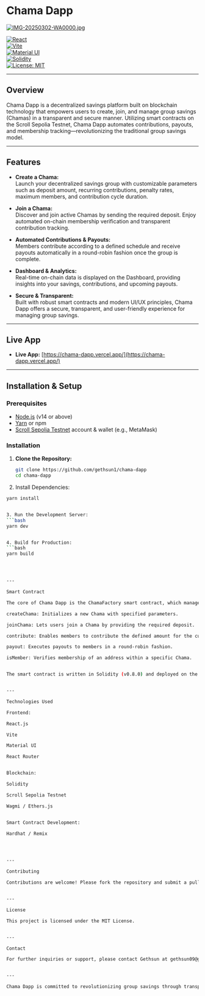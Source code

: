 
# Chama Dapp

[![IMG-20250302-WA0000.jpg](https://i.postimg.cc/2y86kqFL/IMG-20250302-WA0000.jpg)](https://postimg.cc/0MFxZy49)

[![React](https://img.shields.io/badge/React-18.2.0-blue)](https://reactjs.org/)  
[![Vite](https://img.shields.io/badge/Vite-4.0.0-blue)](https://vitejs.dev/)  
[![Material UI](https://img.shields.io/badge/Material%20UI-v5-blue)](https://mui.com/)  
[![Solidity](https://img.shields.io/badge/Solidity-0.8.0-blue)](https://soliditylang.org/)  
[![License: MIT](https://img.shields.io/badge/License-MIT-yellow.svg)](LICENSE)

---

## Overview

Chama Dapp is a decentralized savings platform built on blockchain technology that empowers users to create, join, and manage group savings (Chamas) in a transparent and secure manner. Utilizing smart contracts on the Scroll Sepolia Testnet, Chama Dapp automates contributions, payouts, and membership tracking—revolutionizing the traditional group savings model.

---

## Features

- **Create a Chama:**  
  Launch your decentralized savings group with customizable parameters such as deposit amount, recurring contributions, penalty rates, maximum members, and contribution cycle duration.

- **Join a Chama:**  
  Discover and join active Chamas by sending the required deposit. Enjoy automated on-chain membership verification and transparent contribution tracking.

- **Automated Contributions & Payouts:**  
  Members contribute according to a defined schedule and receive payouts automatically in a round-robin fashion once the group is complete.

- **Dashboard & Analytics:**  
  Real-time on-chain data is displayed on the Dashboard, providing insights into your savings, contributions, and upcoming payouts.

- **Secure & Transparent:**  
  Built with robust smart contracts and modern UI/UX principles, Chama Dapp offers a secure, transparent, and user-friendly experience for managing group savings.

---

## Live App

- **Live App:** [https://chama-dapp.vercel.app/](https://chama-dapp.vercel.app/)

---

## Installation & Setup

### Prerequisites

- [Node.js](https://nodejs.org/) (v14 or above)
- [Yarn](https://yarnpkg.com/) or npm
- [Scroll Sepolia Testnet](https://scroll.io/) account & wallet (e.g., MetaMask)

### Installation

1. **Clone the Repository:**

   ```bash
   git clone https://github.com/gethsun1/chama-dapp
   cd chama-dapp

2. Install Dependencies:
```bash
yarn install


3. Run the Development Server:
```bash
yarn dev


4. Build for Production:
```bash
yarn build




---

Smart Contract

The core of Chama Dapp is the ChamaFactory smart contract, which manages the creation of Chamas, joining, contributions, and payouts. Key functionalities include:

createChama: Initializes a new Chama with specified parameters.

joinChama: Lets users join a Chama by providing the required deposit.

contribute: Enables members to contribute the defined amount for the current cycle.

payout: Executes payouts to members in a round-robin fashion.

isMember: Verifies membership of an address within a specific Chama.


The smart contract is written in Solidity (v0.8.0) and deployed on the Scroll Sepolia Testnet.


---

Technologies Used

Frontend:

React.js

Vite

Material UI

React Router


Blockchain:

Solidity

Scroll Sepolia Testnet

Wagmi / Ethers.js


Smart Contract Development:

Hardhat / Remix




---

Contributing

Contributions are welcome! Please fork the repository and submit a pull request. For major changes, open an issue first to discuss your ideas.


---

License

This project is licensed under the MIT License.


---

Contact

For further inquiries or support, please contact Gethsun at gethsun09@gmail.com.


---

Chama Dapp is committed to revolutionizing group savings through transparency, security, and user empowerment on the blockchain.
